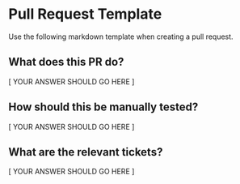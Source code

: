 # Pull Request Template

Use the following markdown template when creating a pull request.

## What does this PR do?

[ YOUR ANSWER SHOULD GO HERE ]

## How should this be manually tested?

[ YOUR ANSWER SHOULD GO HERE ]

## What are the relevant tickets?

[ YOUR ANSWER SHOULD GO HERE ]
